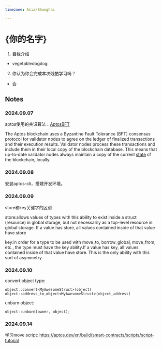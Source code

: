 ```yaml
---
timezone: Asia/Shanghai

---
```


# {你的名字}

1. 自我介绍

* vegetabledogdog

2. 你认为你会完成本次残酷学习吗？

* 会

## Notes

<!-- Content_START -->

### 2024.09.07
aptos使用的共识算法：[AptosBFT](https://pontem.network/posts/aptosbft-all-you-need-to-know-about-the-bft-consensus-in-aptos)

The Aptos blockchain uses a Byzantine Fault Tolerance (BFT) consensus protocol for validator nodes to agree on the ledger of finalized transactions and their execution results. Validator nodes process these transactions and include them in their local copy of the blockchain database. This means that up-to-date validator nodes always maintain a copy of the current [state](https://aptos.dev/en/network/glossary#state) of the blockchain, locally.

### 2024.09.08
安装aptos-cli，搭建开发环境。

### 2024.09.09
store和key关键字的区别

store:allows values of types with this ability to exist inside a struct (resource) in global storage, but not necessarily as a top-level resource in global storage. If a value has store, all values contained inside of that value have store

key:in order for a type to be used with move_to, borrow_global, move_from, etc., the type must have the key ability.If a value has key, all values contained inside of that value have store. This is the only ability with this sort of asymmetry.

### 2024.09.10
convert object type:

    object::convert<MyAwesomeStruct>(object)
    object::address_to_object<MyAwesomeStruct>(object_address)

unburn object:

    object::unburn(owner, object);
    
### 2024.09.14
学习move script: https://aptos.dev/en/build/smart-contracts/scripts/script-tutorial

<!-- Content_END -->
